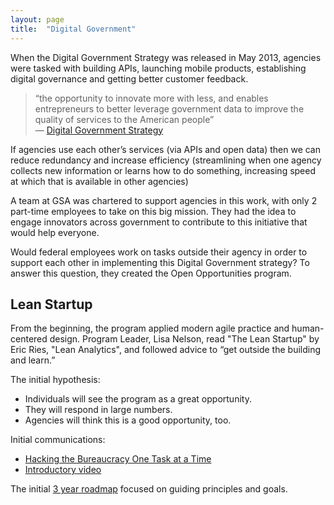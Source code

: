```yaml
---
layout: page
title:  "Digital Government"
---
```


When the Digital Government Strategy was released in May 2013, agencies were tasked with building APIs, launching mobile products, establishing digital governance and getting better customer feedback.

> “the opportunity to innovate more with less, and enables entrepreneurs to better leverage government data to improve the quality of services to the American people” <br/>
> — [Digital Government Strategy](http://web.archive.org/web/20170110173536/https://www.whitehouse.gov/sites/default/files/omb/egov/digital-government/digital-government-strategy.pdf)

If agencies use each other’s services (via APIs and open data) then we can reduce redundancy and increase efficiency (streamlining when one agency collects new information or learns how to do something, increasing speed at which that is available in other agencies)

A team at GSA was chartered to support agencies in this work, with only 2 part-time employees to take on this big mission.  They had the idea to engage innovators across government to contribute to this initiative that would help everyone.

Would federal employees work on tasks outside their agency in order to support each other in implementing this Digital Government strategy? To answer this question, they created the Open Opportunities program.

## Lean Startup

From the beginning, the program applied modern agile practice and human-centered design. Program Leader, Lisa Nelson, read "The Lean Startup" by Eric Ries, "Lean Analytics", and followed advice to “get outside the building and learn.”

The initial hypothesis:

* Individuals will see the program as a great opportunity.
* They will respond in large numbers.
* Agencies will think this is a good opportunity, too.

Initial communications:

* [Hacking the Bureaucracy One Task at a Time](https://www.digitalgov.gov/2014/06/23/hacking-the-bureaucracy-one-task-at-a-time/)
* [Introductory video](https://www.youtube.com/watch?v=1Mha-SnOfzo&list=PLd9b-GuOJ3nHS1TFaULnHi6KIt6l83pnb&index=10)

The initial [3 year roadmap](/initial-roadmap) focused on guiding principles and goals.

